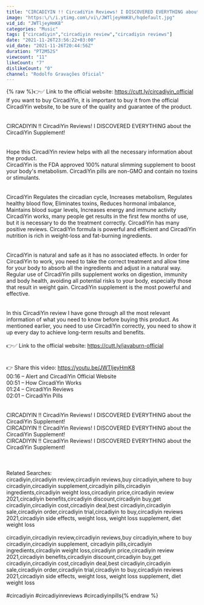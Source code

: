 ```yaml
---
title: "CIRCADIYIN !! CircadiYin Reviews! I DISCOVERED EVERYTHING about the CircadiYin Supplement!"
image: "https:\/\/i.ytimg.com\/vi\/JWTljeyHmK8\/hqdefault.jpg"
vid_id: "JWTljeyHmK8"
categories: "Music"
tags: ["circadiyin","circadiyin review","circadiyin reviews"]
date: "2021-11-26T23:56:22+03:00"
vid_date: "2021-11-26T20:44:56Z"
duration: "PT2M52S"
viewcount: "11"
likeCount: "7"
dislikeCount: "0"
channel: "Rodolfo Gravações Oficial"
---
```

{% raw %}👉✅ Link to the official website: <a rel="nofollow" target="blank" href="https://cutt.ly/circadiyin_official">https://cutt.ly/circadiyin_official</a> <br />If you want to buy CircadiYin, it is important to buy it from the official CircadiYin website, to be sure of the quality and guarantee of the product.<br /><br /><br />CIRCADIYIN !! CircadiYin Reviews! I DISCOVERED EVERYTHING about the CircadiYin Supplement!<br /><br /><br />Hope this CircadiYin review helps with all the necessary information about the product.<br />CircadiYin is the FDA approved 100% natural slimming supplement to boost your body's metabolism. CircadiYin pills are non-GMO and contain no toxins or stimulants.<br /><br /><br />CircadiYin Regulates the circadian cycle, Increases metabolism, Regulates healthy blood flow, Eliminates toxins, Reduces hormonal imbalance, Maintains blood sugar levels, Increases energy and immune activity<br />CircadiYin works, many people get results in the first few months of use, but it is necessary to do the treatment correctly. CircadiYin has many positive reviews. CircadiYin formula is powerful and efficient and CircadiYin nutrition is rich in weight-loss and fat-burning ingredients.<br /><br /><br />CircadiYin is natural and safe as it has no associated effects. In order for CircadiYin to work, you need to take the correct treatment and allow time for your body to absorb all the ingredients and adjust in a natural way.<br />Regular use of CircadiYin pills supplement works on digestion, immunity and body health, avoiding all potential risks to your body, especially those that result in weight gain. CircadiYin supplement is the most powerful and effective.<br /><br /><br />In this CircadiYin review I have gone through all the most relevant information of what you need to know before buying this product. As mentioned earlier, you need to use CircadiYin correctly, you need to show it up every day to achieve long-term results and benefits.<br /><br />👉✅ Link to the official website: <a rel="nofollow" target="blank" href="https://cutt.ly/javaburn-official">https://cutt.ly/javaburn-official</a> <br /><br /><br />👉 Share this video: <a rel="nofollow" target="blank" href="https://youtu.be/JWTljeyHmK8">https://youtu.be/JWTljeyHmK8</a><br />00:16 – Alert and CircadiYin Official Website<br />00:51 – How CircadiYin Works<br />01:24 – CircadiYin Reviews<br />02:01 – CircadiYin Pills<br /><br /><br />CIRCADIYIN !! CircadiYin Reviews! I DISCOVERED EVERYTHING about the CircadiYin Supplement!<br />CIRCADIYIN !! CircadiYin Reviews! I DISCOVERED EVERYTHING about the CircadiYin Supplement!<br />CIRCADIYIN !! CircadiYin Reviews! I DISCOVERED EVERYTHING about the CircadiYin Supplement!<br /><br /><br /><br />Related Searches:<br />circadiyin,circadiyin review,circadiyin reviews,buy circadiyin,where to buy circadiyin,circadiyin supplement,circadiyin pills,circadiyin ingredients,circadiyin weight loss,circadiyin price,circadiyin review 2021,circadiyin benefits,circadiyin discount,circadiyin buy,get circadiyin,circadiyin cost,circadiyin deal,best circadiyin,circadiyin sale,circadiyin order,circadiyin trial,circadiyin to buy,circadiyin reviews 2021,circadiyin side effects, weight loss, weight loss supplement, diet weight loss<br /><br />circadiyin,circadiyin review,circadiyin reviews,buy circadiyin,where to buy circadiyin,circadiyin supplement, circadiyin pills,circadiyin ingredients,circadiyin weight loss,circadiyin price,circadiyin review 2021,circadiyin benefits,circadiyin discount,circadiyin buy,get circadiyin,circadiyin cost,circadiyin deal,best circadiyin,circadiyin sale,circadiyin order,circadiyin trial,circadiyin to buy,circadiyin reviews 2021,circadiyin side effects, weight loss, weight loss supplement, diet weight loss<br /><br />#circadiyin #circadiyinreviews #circadiyinpills{% endraw %}
